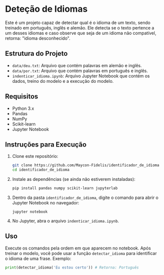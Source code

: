 # Deteção de Idiomas

Este é um projeto capaz de detectar qual é o idioma de um texto, sendo treinado em português, inglês e alemão. Ele detecta se o texto pertence a um desses idiomas e caso observe que seja de um idioma não compatível, retorna: "idioma desconhecido".

## Estrutura do Projeto

- `data/deu.txt`: Arquivo que contém palavras em alemão e inglês.
- `data/por.txt`: Arquivo que contém palavras em português e inglês.
- `indenticar_idioma.ipynb`: Arquivo Jupyter Notebook que contém os dados, treino do modelo e a execução do modelo.

## Requisitos

- Python 3.x
- Pandas
- NumPy
- Scikit-learn
- Jupyter Notebook

## Instruções para Execução
1. Clone este repositório:

    ```bash
    git clone https://github.com/Maycon-Fidelis/identificador_de_idioma.git
    cd identificador_de_idioma
    ```

2. Instale as dependências (se ainda não estiverem instaladas):

    ```bash
    pip install pandas numpy scikit-learn jupyterlab
    ```
    
3. Dentro da pasta `identificador_de_idioma`, digite o comando para abrir o Jupyter Notebook no navegador:
   ```
   jupyter notebook
   ```

5. No Jupyter, abra o arquivo `indenticar_idioma.ipynb`.

## Uso

Execute os comandos pela ordem em que aparecem no notebook. Após treinar o modelo, você pode usar a função `detectar_idioma` para identificar o idioma de uma frase. Exemplo:

```python
print(detectar_idioma('Eu estou certo')) # Retorna: Português
